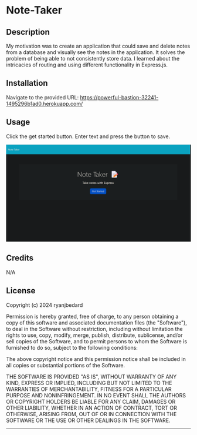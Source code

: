 # Note-Taker

## Description

My motivation was to create an application that could save and delete notes from a database and visually see the notes in the application. It solves the problem of being able to not consistently store data. I learned about the intricacies of routing and using different functionality in Express.js.

## Installation

Navigate to the provided URL:
https://powerful-bastion-32241-1495296b1ad0.herokuapp.com/


## Usage

Click the get started button. Enter text and press the button to save.

![alt text](Assets/images/Screenshot%202024-01-11%20231258.png)

## Credits

N/A

## License


Copyright (c) 2024 ryanjbedard

Permission is hereby granted, free of charge, to any person obtaining a copy
of this software and associated documentation files (the "Software"), to deal
in the Software without restriction, including without limitation the rights
to use, copy, modify, merge, publish, distribute, sublicense, and/or sell
copies of the Software, and to permit persons to whom the Software is
furnished to do so, subject to the following conditions:

The above copyright notice and this permission notice shall be included in all
copies or substantial portions of the Software.

THE SOFTWARE IS PROVIDED "AS IS", WITHOUT WARRANTY OF ANY KIND, EXPRESS OR
IMPLIED, INCLUDING BUT NOT LIMITED TO THE WARRANTIES OF MERCHANTABILITY,
FITNESS FOR A PARTICULAR PURPOSE AND NONINFRINGEMENT. IN NO EVENT SHALL THE
AUTHORS OR COPYRIGHT HOLDERS BE LIABLE FOR ANY CLAIM, DAMAGES OR OTHER
LIABILITY, WHETHER IN AN ACTION OF CONTRACT, TORT OR OTHERWISE, ARISING FROM,
OUT OF OR IN CONNECTION WITH THE SOFTWARE OR THE USE OR OTHER DEALINGS IN THE
SOFTWARE.

---